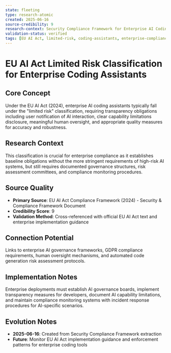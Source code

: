 ```yaml
---
state: fleeting
type: research-atomic
created: 2025-06-16
source-credibility: 9
research-context: Security Compliance Framework for Enterprise AI Coding Assistants
validation-status: verified
tags: [EU AI Act, limited-risk, coding-assistants, enterprise-compliance, 2024-regulation]
---
```


# EU AI Act Limited Risk Classification for Enterprise Coding Assistants

## Core Concept

Under the EU AI Act (2024), enterprise AI coding assistants typically fall under the "limited risk" classification, requiring transparency obligations including user notification of AI interaction, clear capability limitations disclosure, meaningful human oversight, and appropriate quality measures for accuracy and robustness.

## Research Context

This classification is crucial for enterprise compliance as it establishes baseline obligations without the more stringent requirements of high-risk AI systems, but still requires documented governance structures, risk assessment committees, and compliance monitoring procedures.

## Source Quality

- **Primary Source**: EU AI Act Compliance Framework (2024) - Security & Compliance Framework Document
- **Credibility Score**: 9
- **Validation Method**: Cross-referenced with official EU AI Act text and enterprise implementation guidance

## Connection Potential

Links to enterprise AI governance frameworks, GDPR compliance requirements, human oversight mechanisms, and automated code generation risk assessment protocols.

## Implementation Notes

Enterprise deployments must establish AI governance boards, implement transparency measures for developers, document AI capability limitations, and maintain compliance monitoring systems with incident response procedures for AI-specific scenarios.

## Evolution Notes

- **2025-06-16**: Created from Security Compliance Framework extraction
- **Future**: Monitor EU AI Act implementation guidance and enforcement patterns for enterprise coding tools